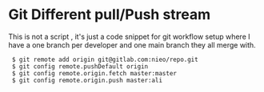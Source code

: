 # Git Different pull/Push stream

This is not a script , it's just a code snippet for git workflow setup where I have a one branch per developer and one main branch they all merge with.

```SHELL
 $ git remote add origin git@gitlab.com:nieo/repo.git
 $ git config remote.pushDefault origin
 $ git config remote.origin.fetch master:master
 $ git config remote.origin.push master:ali
 ```